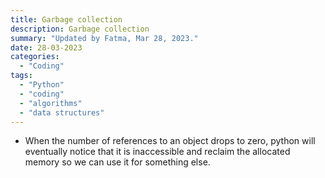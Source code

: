 ```yaml
---
title: Garbage collection
description: Garbage collection
summary: "Updated by Fatma, Mar 28, 2023."
date: 28-03-2023
categories:
  - "Coding"
tags:
  - "Python"
  - "coding"
  - "algorithms"
  - "data structures"
---
```

- When the number of references to an object drops to zero, python will eventually notice that it is inaccessible and reclaim the allocated memory so we can use it for something else.

